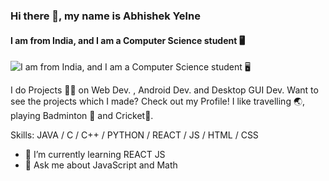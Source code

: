 ### Hi there 👋, my name is Abhishek Yelne
#### I am from India, and I am a Computer Science student 🖥️
![I am from India, and I am a Computer Science student 🖥️](https://arturssmirnovs.github.io/github-profile-readme-generator/images/banner.png)

I do Projects 👨‍💻 on Web Dev. , Android Dev. and Desktop GUI Dev. Want to see the projects which I made? Check out my Profile! I like travelling 🌏, playing Badminton 🏸 and Cricket🏏.

Skills: JAVA / C / C++ / PYTHON / REACT / JS / HTML / CSS

- 🌱 I’m currently learning REACT JS 
- 💬 Ask me about JavaScript and Math
